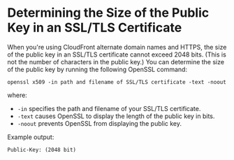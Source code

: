 # Determining the Size of the Public Key in an SSL/TLS Certificate<a name="cnames-and-https-size-of-public-key"></a>

When you're using CloudFront alternate domain names and HTTPS, the size of the public key in an SSL/TLS certificate cannot exceed 2048 bits\. \(This is not the number of characters in the public key\.\) You can determine the size of the public key by running the following OpenSSL command:

```
openssl x509 -in path and filename of SSL/TLS certificate -text -noout 
```

where:
+ `-in` specifies the path and filename of your SSL/TLS certificate\.
+ `-text` causes OpenSSL to display the length of the public key in bits\.
+ `-noout` prevents OpenSSL from displaying the public key\.

Example output:

```
Public-Key: (2048 bit)
```